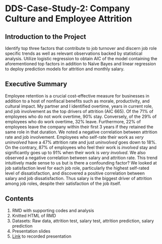 # DDS-Case-Study-2: Company Culture and Employee Attrition 

## Introduction to the Project
Identify top three factors that contribute to job turnover and discern job role specific trends as well as relevant observations backed by statistical analysis. Utilize logistic regression to obtain AIC of the model containing the aforementioned top factors in addition to Naïve Bayes and linear regression to deploy prediction models for attrition and monthly salary.

## Executive Summary
Employee retention is a crucial cost-effective measure for businesses in addition to a host of nonfiscal benefits such as morale, productivity, and cultural impact. My partner and I identified overtime, years in current role, and job involvement as the top drivers of attrition (AIC 665). Of the 71% of employees who do not work overtime, 90% stay. Conversely, of the 29% of employees who do work overtime, 32% leave. Furthermore, 22% of employees leave the company within their first 3 years if they retained the same role in that duration. We noted a negative correlation between attrition rate and job involvement. Employees who self-rate their work as *very uninvolved* have a 47% attrition rate and just *uninvolved* goes down to 18%. On the contrary, 87% of employees who feel their work is *involved* stay and significantly goes up to 91% when their work is *very involved*. We also observed a negative correlation between salary and attrition rate. This trend intuitively made sense to us but is there a confounding factor? We looked at job satisfaction level for each job role, particularly the highest self-rated level of dissatisfaction, and discovered a positive correlation between salary and job dissatisfaction. Thus salary is the biggest driver of attrition among job roles, despite their satisfaction of the job itself.

## Contents
1. RMD with supporting codes and analysis
2. Knitted HTML of RMD
3. Datasets: Raw data, attrition test, salary test, attrition prediction, salary prediction
4. Presentation slides
5. [Link](https://smu.zoom.us/rec/play/lLcUdc0OFK4UYyNQdUjTQwZ4m44ImEN6yuNGP1lSVBxBvVIHbvwARTN4Uo7oUSboE2DWhkqQrEvuSXrG.T2MHFEDdrX5Gn_7a) to recorded presentation
